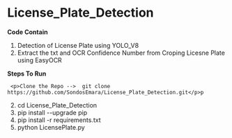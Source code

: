 # License_Plate_Detection

  **Code Contain**
  1. Detection of License Plate using YOLO_V8 
  2. Extract the txt and OCR Confidence Number  from Croping Licesne Plate using EasyOCR 


  **Steps To Run**
  
     <p>Clone the Repo -->  git clone https://github.com/SondosEmara/License_Plate_Detection.git</p>p
  
  2. cd License_Plate_Detection
  3. pip install --upgrade pip
  4. pip install -r requirements.txt
  5. python LicensePlate.py
     


